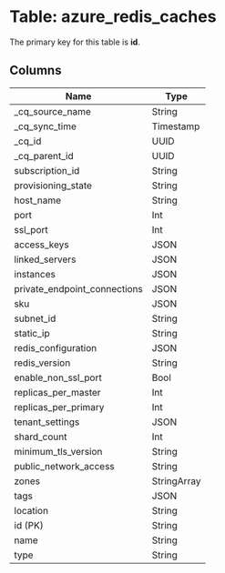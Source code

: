 # Table: azure_redis_caches



The primary key for this table is **id**.


## Columns
| Name          | Type          |
| ------------- | ------------- |
|_cq_source_name|String|
|_cq_sync_time|Timestamp|
|_cq_id|UUID|
|_cq_parent_id|UUID|
|subscription_id|String|
|provisioning_state|String|
|host_name|String|
|port|Int|
|ssl_port|Int|
|access_keys|JSON|
|linked_servers|JSON|
|instances|JSON|
|private_endpoint_connections|JSON|
|sku|JSON|
|subnet_id|String|
|static_ip|String|
|redis_configuration|JSON|
|redis_version|String|
|enable_non_ssl_port|Bool|
|replicas_per_master|Int|
|replicas_per_primary|Int|
|tenant_settings|JSON|
|shard_count|Int|
|minimum_tls_version|String|
|public_network_access|String|
|zones|StringArray|
|tags|JSON|
|location|String|
|id (PK)|String|
|name|String|
|type|String|
